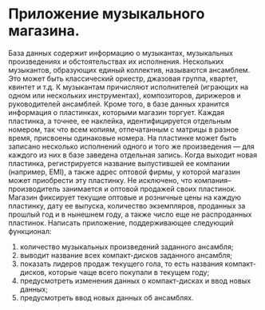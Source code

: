 # Приложение музыкального магазина.

База данных содержит информацию о музыкантах, музыкальных произведениях и обстоятельствах их исполнения. Нескольких музыкантов, образующих единый коллектив, называются ансамблем. Это может быть классический оркестр, джазовая группа, квартет, квинтет и т.д. К музыкантам причисляют исполнителей (играющих на одном или нескольких инструментах), композиторов, дирижеров и руководителей ансамблей.
Кроме того, в базе данных хранится информация о пластинках, которыми магазин торгует. Каждая пластинка, а точнее, ее наклейка, идентифицируется отдельным номером, так что всем копиям, отпечатанным с матрицы в разное время, присвоены одинаковые номера. На пластинке может быть записано несколько исполнений одного и того же произведения — для каждого из них в базе заведена отдельная запись. Когда выходит новая пластинка, регистрируется название выпустившей ее компании (например, ЕМI), а также адрес оптовой фирмы, у которой магазин может приобрести эту пластинку. Не исключено, что компания–производитель занимается и оптовой продажей своих пластинок. Магазин фиксирует текущие оптовые и розничные цены на каждую пластинку, дату ее выпуска, количество экземпляров, проданных за прошлый год и в нынешнем году, а также число еще не распроданных пластинок.
Написать приложение, поддерживающее следующий функционал:
1) количество музыкальных произведений заданного ансамбля;
2) выводит название всех компакт-дисков заданного ансамбля;
3) показать лидеров продаж текущего гола, то есть названия компакт-дисков, которые чаще всего покупали в текущем году;
4) предусмотреть изменения данных о компакт-дисках и ввод новых данных;
5) предусмотреть ввод новых данных об ансамблях.

